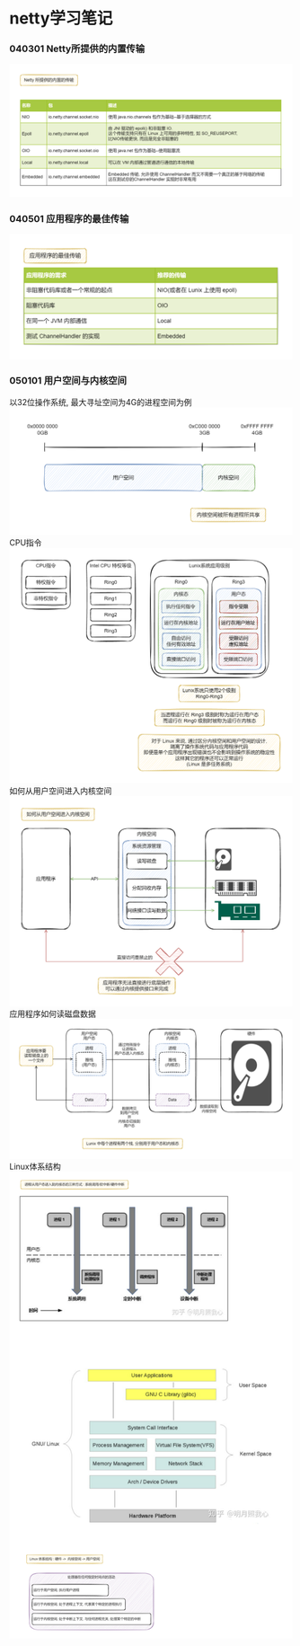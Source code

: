 # netty学习笔记

### 040301 Netty所提供的内置传输
![image](./file/image/040301.png)

### 040501 应用程序的最佳传输
![image](./file/image/040501.png)

### 050101 用户空间与内核空间
以32位操作系统, 最大寻址空间为4G的进程空间为例
![image](./file/image/05010101.png)
CPU指令
![image](./file/image/05010102.png)
如何从用户空间进入内核空间
![image](./file/image/05010103.png)
应用程序如何读磁盘数据
![image](./file/image/05010104.png)
Linux体系结构
![image](./file/image/05010105.png)